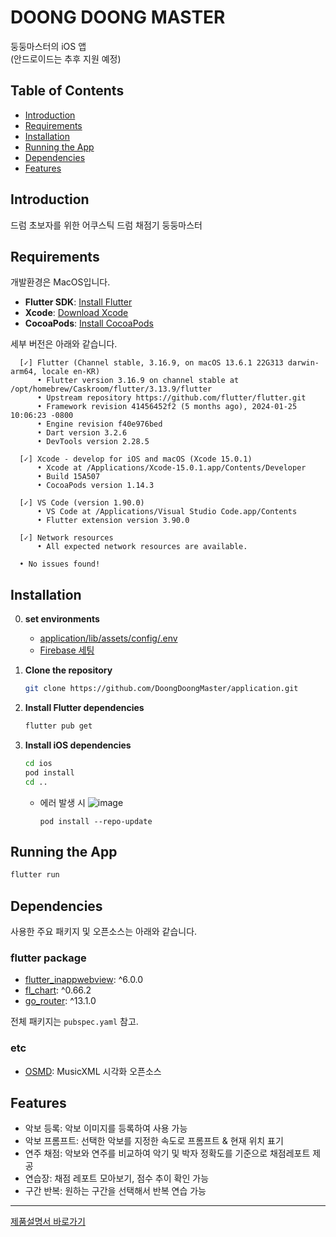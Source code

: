 # DOONG DOONG MASTER

둥둥마스터의 iOS 앱<br>
(안드로이드는 추후 지원 예정)

## Table of Contents

- [Introduction](#introduction)
- [Requirements](#requirements)
- [Installation](#installation)
- [Running the App](#running-the-app)
- [Dependencies](#dependencies)
- [Features](#features)

## Introduction

드럼 초보자를 위한 어쿠스틱 드럼 채점기 둥둥마스터

## Requirements
개발환경은 MacOS입니다.

- **Flutter SDK**: [Install Flutter](https://flutter.dev/docs/get-started/install)
- **Xcode**: [Download Xcode](https://developer.apple.com/xcode/)
- **CocoaPods**: [Install CocoaPods](https://guides.cocoapods.org/using/getting-started.html#installation)

세부 버전은 아래와 같습니다.

```
  [✓] Flutter (Channel stable, 3.16.9, on macOS 13.6.1 22G313 darwin-arm64, locale en-KR)
      • Flutter version 3.16.9 on channel stable at /opt/homebrew/Caskroom/flutter/3.13.9/flutter
      • Upstream repository https://github.com/flutter/flutter.git
      • Framework revision 41456452f2 (5 months ago), 2024-01-25 10:06:23 -0800
      • Engine revision f40e976bed
      • Dart version 3.2.6
      • DevTools version 2.28.5

  [✓] Xcode - develop for iOS and macOS (Xcode 15.0.1)
      • Xcode at /Applications/Xcode-15.0.1.app/Contents/Developer
      • Build 15A507
      • CocoaPods version 1.14.3

  [✓] VS Code (version 1.90.0)
      • VS Code at /Applications/Visual Studio Code.app/Contents
      • Flutter extension version 3.90.0

  [✓] Network resources
      • All expected network resources are available.

  • No issues found!
```

## Installation

0. **set environments**
    - [application/lib/assets/config/.env](https://drive.google.com/file/d/1rxOTtyIelUYNQ4_86W6ZdJ5OTZimjZmg/view?usp=sharing)
    - [Firebase 세팅](https://firebase.google.com/docs/flutter/setup?platform=ios&hl=ko)

1. **Clone the repository**

   ```bash
   git clone https://github.com/DoongDoongMaster/application.git
   ```

2. **Install Flutter dependencies**

   ```bash
   flutter pub get
   ```

3. **Install iOS dependencies**
   ```bash
   cd ios
   pod install
   cd ..
   ```
   * 에러 발생 시
   ![image](https://github.com/DoongDoongMaster/application/assets/78730403/01fa9f89-9b77-4d0d-b36c-7054138c67b6)
      ```
      pod install --repo-update
      ```

## Running the App

```bash
flutter run
```

## Dependencies

사용한 주요 패키지 및 오픈소스는 아래와 같습니다.

### flutter package

- [flutter_inappwebview](https://pub.dev/packages/flutter_inappwebview): ^6.0.0
- [fl_chart](https://pub.dev/packages/fl_chart): ^0.66.2
- [go_router](https://pub.dev/packages/go_router): ^13.1.0

전체 패키지는 `pubspec.yaml` 참고.

### etc

- [OSMD](https://github.com/opensheetmusicdisplay/opensheetmusicdisplay): MusicXML 시각화 오픈소스

## Features

- 악보 등록: 악보 이미지를 등록하여 사용 가능
- 악보 프롬프트: 선택한 악보를 지정한 속도로 프롬프트 & 현재 위치 표기
- 연주 채점: 악보와 연주를 비교하여 악기 및 박자 정확도를 기준으로 채점레포트 제공
- 연습장: 채점 레포트 모아보기, 점수 추이 확인 가능
- 구간 반복: 원하는 구간을 선택해서 반복 연습 가능
---
[제품설명서 바로가기](https://drive.google.com/file/d/1q96eO9ZqEwI8xdiEi16yt1Gv7tqtEdiv/view?usp=sharing)
